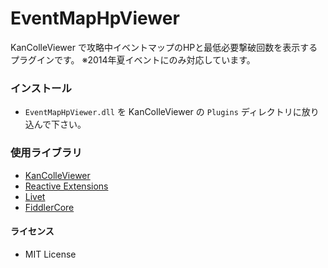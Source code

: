 EventMapHpViewer
================

KanColleViewer で攻略中イベントマップのHPと最低必要撃破回数を表示するプラグインです。
※2014年夏イベントにのみ対応しています。

### インストール

* `EventMapHpViewer.dll` を KanColleViewer の `Plugins` ディレクトリに放り込んで下さい。

### 使用ライブラリ

* [KanColleViewer](http://grabacr.net/kancolleviewer)
* [Reactive Extensions](http://rx.codeplex.com/)
* [Livet](http://ugaya40.net/livet)
* [FiddlerCore](http://fiddler2.com/fiddlercore)


#### ライセンス

* MIT License
